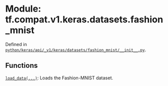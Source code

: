 <div itemscope itemtype="http://developers.google.com/ReferenceObject">
<meta itemprop="name" content="tf.compat.v1.keras.datasets.fashion_mnist" />
<meta itemprop="path" content="Stable" />
</div>

# Module: tf.compat.v1.keras.datasets.fashion_mnist





Defined in [`python/keras/api/_v1/keras/datasets/fashion_mnist/__init__.py`](/code/stable/tensorflow/python/keras/api/_v1/keras/datasets/fashion_mnist/__init__.py).

<!-- Placeholder for "Used in" -->


## Functions

[`load_data(...)`](../../../../../tf/keras/datasets/fashion_mnist/load_data.md): Loads the Fashion-MNIST dataset.

